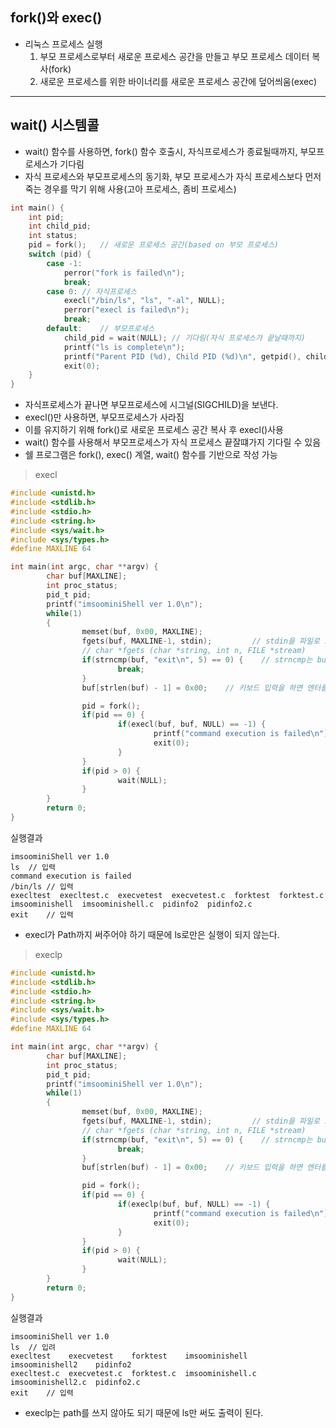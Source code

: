 ## fork()와 exec()
* 리눅스 프로세스 실행
    1. 부모 프로세스로부터 새로운 프로세스 공간을 만들고 부모 프로세스 데이터 복사(fork)
    2. 새로운 프로세스를 위한 바이너리를 새로운 프로세스 공간에 덮어씌움(exec)

---
## wait() 시스템콜
* wait() 함수를 사용하면, fork() 함수 호출시, 자식프로세스가 종료될때까지, 부모프로세스가 기다림
* 자식 프로세스와 부모프로세스의 동기화, 부모 프로세스가 자식 프로세스보다 먼저 죽는 경우를 막기 위해 사용(고아 프로세스, 좀비 프로세스)
```C
int main() {
    int pid;
    int child_pid;
    int status;
    pid = fork();   // 새로운 프로세스 공간(based on 부모 프로세스)
    switch (pid) {
        case -1:
            perror("fork is failed\n");
            break;
        case 0: // 자식프로세스
            execl("/bin/ls", "ls", "-al", NULL);
            perror("execl is failed\n");
            break;
        default:    // 부모프로세스
            child_pid = wait(NULL); // 기다림(자식 프로세스가 끝날때까지)
            printf("ls is complete\n");
            printf("Parent PID (%d), Child PID (%d)\n", getpid(), child_pid);
            exit(0);
    }
}
```
* 자식프로세스가 끝나면 부모프로세스에 시그널(SIGCHILD)을 보낸다.
* execl()만 사용하면, 부모프로세스가 사라짐
* 이를 유지하기 위해 fork()로 새로운 프로세스 공간 복사 후 execl()사용
* wait() 함수를 사용해서 부모프로세스가 자식 프로세스 끝잘떄가지 기다릴 수 있음
* 쉘 프로그램은 fork(), exec() 계열, wait() 함수를 기반으로 작성 가능

> execl
```C
#include <unistd.h>
#include <stdlib.h>
#include <stdio.h>
#include <string.h>
#include <sys/wait.h>
#include <sys/types.h>
#define MAXLINE 64

int main(int argc, char **argv) {
        char buf[MAXLINE];
        int proc_status;
        pid_t pid;
        printf("imsoominiShell ver 1.0\n");
        while(1)
        {
                memset(buf, 0x00, MAXLINE);
                fgets(buf, MAXLINE-1, stdin);         // stdin을 파일로 보고 최대 63 byte를 버퍼에 가져오는 것. 키보드를 입력하고 엔터>를 치면 stdin이라는 파일에 들어가게 된다.
                // char *fgets (char *string, int n, FILE *stream)
                if(strncmp(buf, "exit\n", 5) == 0) {    // strncmp는 buf와 exit\n을 5개까지 같은지 확인하는 것.
                        break;
                }
                buf[strlen(buf) - 1] = 0x00;    // 키보드 입력을 하면 엔터를 눌러야 되는데 엔터도 byte로 보기 때문에 엔터는 byte로 보지 >않기 위해 처리해준다.

                pid = fork();
                if(pid == 0) {
                        if(execl(buf, buf, NULL) == -1) {
                                printf("command execution is failed\n");
                                exit(0);
                        }
                }
                if(pid > 0) {
                        wait(NULL);
                }
        }
        return 0;
}
```
실행결과
```
imsoominiShell ver 1.0
ls  // 입력
command execution is failed
/bin/ls // 입력
execltest  execltest.c	execvetest  execvetest.c  forktest  forktest.c	imsoominishell	imsoominishell.c  pidinfo2  pidinfo2.c
exit    // 입력
```
* execl가 Path까지 써주어야 하기 때문에 ls로만은 실행이 되지 않는다.
> execlp

```C
#include <unistd.h>
#include <stdlib.h>
#include <stdio.h>
#include <string.h>
#include <sys/wait.h>
#include <sys/types.h>
#define MAXLINE 64

int main(int argc, char **argv) {
        char buf[MAXLINE];
        int proc_status;
        pid_t pid;
        printf("imsoominiShell ver 1.0\n");
        while(1)
        {
                memset(buf, 0x00, MAXLINE);
                fgets(buf, MAXLINE-1, stdin);         // stdin을 파일로 보고 최대 63 byte를 버퍼에 가져오는 것. 키보드를 입력하고 엔터>를 치면 stdin이라는 파일에 들어가게 된다.
                // char *fgets (char *string, int n, FILE *stream)
                if(strncmp(buf, "exit\n", 5) == 0) {    // strncmp는 buf와 exit\n을 5개까지 같은지 확인하는 것.
                        break;
                }
                buf[strlen(buf) - 1] = 0x00;    // 키보드 입력을 하면 엔터를 눌러야 되는데 엔터도 byte로 보기 때문에 엔터는 byte로 보지 >않기 위해 처리해준다.

                pid = fork();
                if(pid == 0) {
                        if(execlp(buf, buf, NULL) == -1) {
                                printf("command execution is failed\n");
                                exit(0);
                        }
                }
                if(pid > 0) {
                        wait(NULL);
                }
        }
        return 0;
}
```
실행결과
```
imsoominiShell ver 1.0
ls  // 입려
execltest    execvetest    forktest    imsoominishell	 imsoominishell2    pidinfo2
execltest.c  execvetest.c  forktest.c  imsoominishell.c  imsoominishell2.c  pidinfo2.c
exit    // 입력
```
* execlp는 path를 쓰지 않아도 되기 때문에 ls만 써도 출력이 된다.